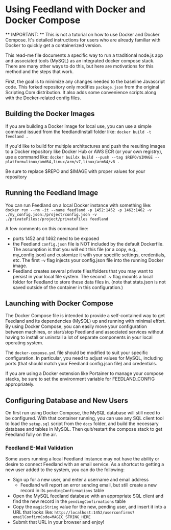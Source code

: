 # Using Feedland with Docker and Docker Compose
** IMPORTANT: ** This is not a tutorial on how to use Docker and Docker Compose. It's detailed instructions for users who are already familiar
with Docker to quickly get a containerized version.

This read-me file documents a specific way to run a traditional node.js app and associated tools (MySQL) as an integrated docker compose stack. 
There are many other ways to do this, but here are motivations for this method and the steps that work.

First, the goal is to minimize any changes needed to the baseline Javascript code. This forked repository only modifies `package.json` from
the original Scripting.Com distribution. It also adds some convenience scripts along with the Docker-related config files.

## Building the Docker Images
If you are building a Docker image for local use, you can use a simple command issued from the feedlandInstall folder like:
`docker build -t feedland .`

If you'd like to build for multiple architectures and push the resulting images to a Docker repository like Docker Hub or AWS ECR (or your own registry), use a command like:
`docker buildx build --push --tag $REPO/$IMAGE --platform=linux/amd64,linux/arm/v7,linux/arm64/v8 .`

Be sure to replace $REPO and $IMAGE with proper values for your repository

## Running the Feedland Image
You can run Feedland on a local Docker instance with something like:
`docker run --rm -it --name feedland -p 1452:1452 -p 1462:1462 -v ./my_config.json:/project/config.json -v ./privateFiles:/project/privateFiles feedland`

A few comments on this command line:
  * ports 1452 and 1462 need to be exposed
  * the Feedland `config.json` file is NOT included by the default Dockerfile. The assumption is that you will edit this file (or a copy, e.g., my_config.json)
  and customize it with your specific settings, credentials, etc. The first `-v` flag injects your config.json file into the running Docker image.
  * Feedland creates several private files/folders that you may want to persist in your local file system. The second `-v` flag mounts a local folder for
  Feedland to store these data files in. (note that stats.json is not saved outside of the container in this configuration.)

## Launching with Docker Compose
The Docker Compose file is intended to provide a self-contained way to get Feedland and its dependencies (MySQL) up and running with minimal effort. By using Docker Compose, you can 
easily move your configuration between machines, or start/stop Feedland and associated services without having to install or uninstall a lot of separate components in your local 
operating system.

The `docker-compose.yml` file should be modified to suit your specific configuration. In particular, you need to adjust values for MySQL, including ports (that should match your Feedland
config.json file) and credentials.

If you are using a Docker extension like Portainer to manage your compose stacks, be sure to set the environment variable for FEEDLAND_CONFIG appropriately.

## Configuring Database and New Users

On first run using Docker Compose, the MySQL database will still need to be configured. With that container running, you can use any SQL client tool to load the `setup.sql`
script from the `docs` folder, and build the necessary database and tables in MySQL. Then quit/restart the compose stack to get Feedland fully on the air.

### Feedland E-Mail Validation
Some users running a local Feedland instance may not have the ability or desire to connect Feedland with an email service. As a shortcut to getting a new user added to the system, you can
do the following:

  * Sign up for a new user, and enter a username and email address
    * Feedland will report an error sending email, but still create a new record in its `pendingConfirmations` table
  * Open the MySQL feedland database with an appropriate SQL client and find the new record in the `pendingConfirmations` table
  * Copy the `magicString` value for the new, pending user, and insert it into a URL that looks like: `http://localhost:1452/userconfirms?emailConfirmCode=MAGIC_STRING_HERE`
  * Submit that URL in your browser and enjoy!